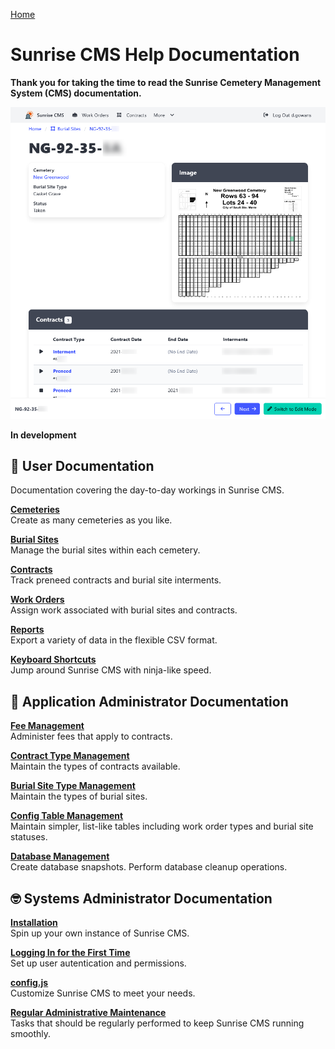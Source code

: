 [Home](https://cityssm.github.io/sunrise-cms/)

# Sunrise CMS Help Documentation

**Thank you for taking the time to read the Sunrise Cemetery Management System (CMS) documentation.**

![Burial Site View](./images/burialSite-view.png)

**In development**

## 👩 User Documentation

Documentation covering the day-to-day workings in Sunrise CMS.

[**Cemeteries**](./cemeteries.md)<br />
Create as many cemeteries as you like.

[**Burial Sites**](./burialSites.md)<br />
Manage the burial sites within each cemetery.

[**Contracts**](./contracts.md)<br />
Track preneed contracts and burial site interments.

[**Work Orders**](./workOrders.md)<br />
Assign work associated with burial sites and contracts.

[**Reports**](./reports.md)<br />
Export a variety of data in the flexible CSV format.

[**Keyboard Shortcuts**](./shortcuts.md)<br />
Jump around Sunrise CMS with ninja-like speed.

## 💼 Application Administrator Documentation

[**Fee Management**](./feeManagement.md)<br />
Administer fees that apply to contracts.

[**Contract Type Management**](./contractTypeManagement.md)<br />
Maintain the types of contracts available.

[**Burial Site Type Management**](./burialSiteTypeManagement.md)<br />
Maintain the types of burial sites.

[**Config Table Management**](./configTableManagement.md)<br />
Maintain simpler, list-like tables including work order types and burial site statuses.

[**Database Management**](./databaseManagement.md)<br />
Create database snapshots. Perform database cleanup operations.

## 🤓 Systems Administrator Documentation

[**Installation**](./installation.md)<br />
Spin up your own instance of Sunrise CMS.

[**Logging In for the First Time**](./firstLogIn.md)<br />
Set up user autentication and permissions.

[**config.js**](./configJs.md)<br />
Customize Sunrise CMS to meet your needs.

[**Regular Administrative Maintenance**](./regularAdminMaintenance.md)<br />
Tasks that should be regularly performed to keep Sunrise CMS running smoothly.
